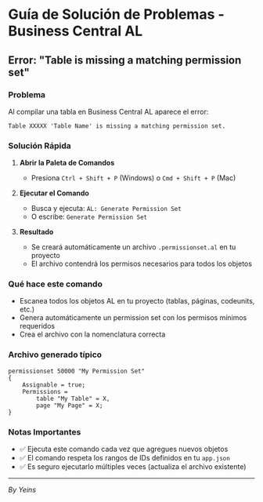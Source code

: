 # Guía de Solución de Problemas - Business Central AL

## Error: "Table is missing a matching permission set"

### Problema
Al compilar una tabla en Business Central AL aparece el error:
```
Table XXXXX 'Table Name' is missing a matching permission set.
```

### Solución Rápida

1. **Abrir la Paleta de Comandos**
   - Presiona `Ctrl + Shift + P` (Windows) o `Cmd + Shift + P` (Mac)

2. **Ejecutar el Comando**
   - Busca y ejecuta: `AL: Generate Permission Set`
   - O escribe: `Generate Permission Set`

3. **Resultado**
   - Se creará automáticamente un archivo `.permissionset.al` en tu proyecto
   - El archivo contendrá los permisos necesarios para todos los objetos

### Qué hace este comando

- Escanea todos los objetos AL en tu proyecto (tablas, páginas, codeunits, etc.)
- Genera automáticamente un permission set con los permisos mínimos requeridos
- Crea el archivo con la nomenclatura correcta

### Archivo generado típico
```al
permissionset 50000 "My Permission Set"
{
    Assignable = true;
    Permissions = 
        table "My Table" = X,
        page "My Page" = X;
}
```

### Notas Importantes
- ✅ Ejecuta este comando cada vez que agregues nuevos objetos
- ✅ El comando respeta los rangos de IDs definidos en tu `app.json`
- ✅ Es seguro ejecutarlo múltiples veces (actualiza el archivo existente)

---
*By Yeins*
